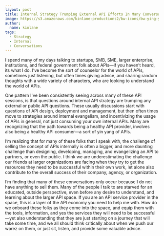 ```yaml
---
layout: post
title: Internal Strategy Trumping External API Efforts In Many Conversations
image: https://s3.amazonaws.com/kinlane-productions2/bw-icons/bw-ying-yang.png
author:
  name: kinlane
tags:
  - Strategy
  - Internal
  - Conversations
---
```

I spend many of my days talking to startups, SMB, SME, larger enterprise, institutions, and federal government folk about APIs—if you haven’t heard, its what I do. I’ve become the sort of counselor for the world of APIs, sometimes just listening, but often times giving advice, and sharing random thoughts with a wide variety of characters, who are looking to understand the world of APIs.

One pattern I've been consistently seeing across many of these API sessions, is that questions around internal API strategy are trumping any external or public API questions. These usually discussions start with questions of API design, deployment and management, but then often times move to strategies around internal evangelism, and incentivizing the usage of APIs in general, not just consuming your own internal APIs. Many are recognizing that the path towards being a healthy API provider, involves also being a healthy API consumer—a sort of yin yang of APIs.

I’m realizing that for many of these folks that I speak with, the challenge of selling the concept of APIs internally is often a bigger, and more daunting challenge than designing, developing, managing, and evangelizing an API to partners, or even the public. I think we are underestimating the challenge our friends at larger organizations are facing when they try to get the resources they need to be successful within their own work, let alone also contribute to the overall success of their company, agency, or organization.

I’m finding that many of these conversations only occur because I do not have anything to sell them. Many of the people I talk to are starved for an educated, outside perspective, even before any desire to understand, and learning about the larger API space. If you are an API service provider in the space, this is a layer of the API economy you need to help me with. How do we onboard these folks as they come into the space, and equip them with the tools, information, and yes the services they will need to be successful—yet also understanding that they are just starting on a journey that will take some time, and we all should think critically about when we push our warez on them, or just sit, listen, and provide some valuable advice.